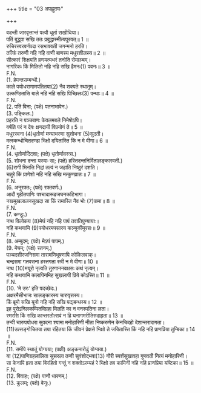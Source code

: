 +++
title = "03 अपह्नुतयः"

+++
  
वदन्ती जारवृत्तान्तं पत्यौ धूर्ता सखीधिया।  
पतिं बुद्ध्वा सखि ततः प्रबुद्धास्मीत्यपूरयत्॥ 1 ॥  
रुचिरस्वरवर्णपदा रसभाववती जगन्मनो हरति।  
तत्किं तरुणी नहि नहि वाणी बाणस्य मधुरशीलस्य॥ 2 ॥  
सीत्कारं शिक्षयति व्रणयत्यधरं तनोति रोमाञ्चम्।  
नागरिकः किं मिलितो नहि नहि सखि हैमनः(1) पवनः॥ 3 ॥  
F.N.  
(1. हेमन्तसम्बन्धी.)  
काले पयोधराणामपतितया(2) नैव शक्यते स्थातुम्।  
उत्कण्ठितासि बाले नहि नहि सखि पिच्छिलः(3) पन्थाः॥ 4 ॥  
F.N.  
(2. पतिं विना; (पक्षे) पतनाभावेन.)  
(3. पङ्किलः.)  
प्रहरति न पञ्चबाणः केवलमबले निमेषोऽपि।  
वर्षति परं न देवः क्षणदायी विप्रयोगं ते॥ 5 ॥  
मधुरस्वना (4)धृतोर्णा मण्याभरणा सुशोभना (5)सुदती।  
मत्स्कन्धोचितदण्डा भिक्षो दयितास्ति किं न मे वीणा॥ 6 ॥  
F.N.  
(4. धृतोर्णादिदशा; (पक्षे) धृतोर्णावस्त्रा.)  
(5. शोभना दन्ता यस्याः सा; (पक्षे) हस्तिदन्तनिर्मितालङ्कारवती.)  
(6)रागी भिनत्ति निद्रां तल्पं न जहाति निष्ठुरं दशति।  
चतुरे किं प्राणेशो नहि नहि सखि मत्कुणव्रातः॥ 7 ॥  
F.N.  
(6. अनुरक्तः; (पक्षे) रक्तवर्णः.)  
आदौ गृहीतपाणिः पश्चादारूढजघनकटिभागा।  
नखमुखलालनसुखदा सा किं रामास्ति नैव भोः (7)पामा॥ 8 ॥  
F.N.  
(7. कण्डूः.)  
नाथ विलोकय (8)मेघं नहि नहि पापं तवातिपुण्यायाः।  
नहि कथयामि (9)पयोधरमपसारय कञ्चुकीमुरसः॥ 9 ॥  
F.N.  
(8. अम्बुदम्; (पक्षे) मेऽघं पापम्.)  
(9. मेघम्; (पक्षे) स्तनम्.)  
पञ्चदशीरजनिसमा तारामणिभूषणापि कोकिलवाक्।  
चन्द्रसमा गतवसना हस्तगता स्त्री न मे वीणा॥ 10 ॥  
नाथ (10)मयूरो नृत्यति तुरगाननवक्षसः कथं नृत्यम्।  
नहि कथयामि कलापिनमिह सुखलापी प्रिये कोऽस्ति॥ 11 ॥  
F.N.  
(10. 'मे उरः’ इति पदच्छेदः.)  
अक्षरमैत्त्रीभाजः सालङ्कारस्य चारुवृत्तस्य।  
किं ब्रूमो सखि यूनो नहि नहि सखि पद्यबन्धस्य॥ 12 ॥  
इह पुरोऽनिलकम्पितविग्रहा मिलति का न वनस्पतिना लता।  
स्मरसि किं सखि कान्तरतोत्सवं न हि घनागमरीतिरुदाहृता॥ 13 ॥  
तन्वी चारुपयोधरा सुवदना श्यामा मनोहारिणी नीता निष्करुणेन केनचिदहो देशान्तरादागता।  
(11)उत्सङ्गोचितया तया रहितया किं जीवनं प्रेक्षसे भिक्षो ते जयितास्ति किं नहि नहि प्राणप्रिया तुम्बिका॥ 14 ॥  
F.N.  
(11. समीपे स्थातुं योग्यया; (पक्षी) अङ्कमारोढुं योग्यया.)  
या (12)पाणिग्रहलालिता सुसरला तन्वी सुवंशोद्भवा(13) गौरी स्पर्शसुखावहा गुणवती नित्यं मनोहारिणी।  
सा केनापि हृता तया विरहितो गन्तुं न शक्तोऽस्म्यहं रे भिक्षो तव कामिनी नहि नहि प्राणप्रिया यष्टिका॥ 15 ॥  
F.N.  
(12. विवाहः; (पक्षे) पाणौ धारणम्.)  
(13. कुलम्; (पक्षे) वेणुः.)  
